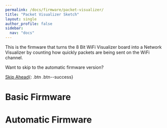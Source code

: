 ```yaml
---
permalink: /docs/firmware/packet-visualizer/
title: "Packet Visualizer Sketch"
layout: single
author_profile: false
sidebar:
  nav: "docs"
---
```

This is the firmware that turns the 8 Bit WiFi Visualizer board into a Network Visualizer by counting how quickly packets are being sent on the WiFi channel.

Want to skip to the automatic firmware version?

[Skip Ahead]({{site.baseurl}}/docs/firmware/#automatic-firmware){: .btn .btn--success}

# Basic Firmware

# Automatic Firmware
